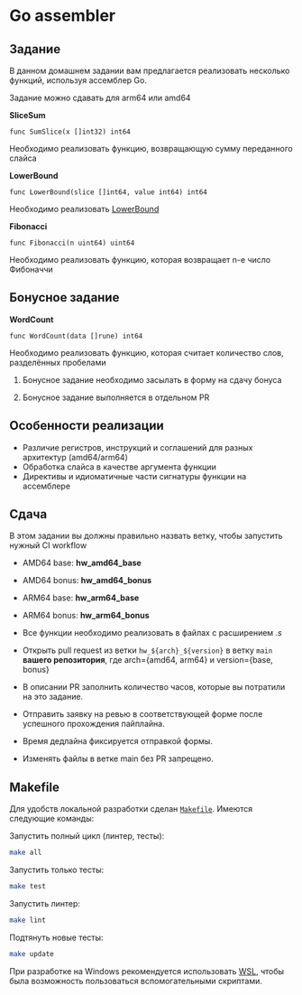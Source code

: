 # Go assembler

## Задание

В данном домашнем задании вам предлагается реализовать несколько функций, используя ассемблер Go.

Задание можно сдавать для arm64 или amd64

**SliceSum**

`func SumSlice(x []int32) int64`

Необходимо реализовать функцию, возвращающую сумму переданного слайса

**LowerBound**

`func LowerBound(slice []int64, value int64) int64`

Необходимо реализовать [LowerBound](https://en.wikipedia.org/wiki/Upper_and_lower_bounds)

**Fibonacci**

`func Fibonacci(n uint64) uint64`

Необходимо реализовать функцию, которая возвращает n-е число Фибоначчи

## Бонусное задание

**WordCount**

`func WordCount(data []rune) int64`

Необходимо реализовать функцию, которая считает количество слов, разделённых пробелами

1. Бонусное задание необходимо засылать в форму на сдачу бонуса

2. Бонусное задание выполняется в отдельном PR

## Особенности реализации

- Различие регистров, инструкций и соглашений для разных архитектур (amd64/arm64)
- Обработка слайса в качестве аргумента функции
- Директивы и идиоматичные части сигнатуры функции на ассемблере

## Сдача

В этом задании вы должны правильно назвать ветку, чтобы запустить нужный CI workflow

* AMD64 base: **hw_amd64_base**
* AMD64 bonus: **hw_amd64_bonus**
* ARM64 base: **hw_arm64_base**
* ARM64 bonus: **hw_arm64_bonus**


* Все функции необходимо реализовать в файлах с расширением *.s*
* Открыть pull request из ветки `hw_${arch}_${version}` в ветку `main` **вашего репозитория**, где arch={amd64, arm64}
и version={base, bonus}
* В описании PR заполнить количество часов, которые вы потратили на это задание.
* Отправить заявку на ревью в соответствующей форме после успешного прохождения пайплайна.
* Время дедлайна фиксируется отправкой формы.
* Изменять файлы в ветке main без PR запрещено.

## Makefile

Для удобств локальной разработки сделан [`Makefile`](Makefile). Имеются следующие команды:

Запустить полный цикл (линтер, тесты):

```bash 
make all
```

Запустить только тесты:

```bash
make test
``` 

Запустить линтер:

```bash
make lint
```

Подтянуть новые тесты:

```bash
make update
```

При разработке на Windows рекомендуется использовать [WSL](https://learn.microsoft.com/en-us/windows/wsl/install), чтобы
была возможность пользоваться вспомогательными скриптами.
